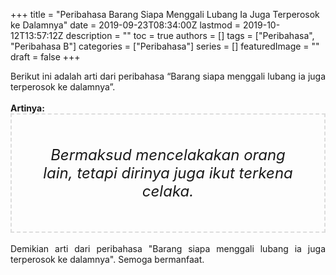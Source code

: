 +++
title = "Peribahasa Barang Siapa Menggali Lubang Ia Juga Terperosok ke Dalamnya"
date = 2019-09-23T08:34:00Z
lastmod = 2019-10-12T13:57:12Z
description = ""
toc = true
authors = []
tags = ["Peribahasa", "Peribahasa B"]
categories = ["Peribahasa"]
series = []
featuredImage = ""
draft = false
+++

<div dir="ltr" style="text-align: left;" trbidi="on"><div style="text-align: justify;">Berikut ini adalah arti dari peribahasa “Barang siapa menggali lubang ia juga terperosok ke dalamnya”.</div><br /><div style="text-align: justify;"><b>Artinya:</b></div><div style="border: 2px dashed #ddd; font-size: 24px; height: auto; margin: 0 auto; padding: 50px; text-align: center; width: auto;"><i>Bermaksud mencelakakan orang lain, tetapi dirinya juga ikut terkena celaka.</i></div><div style="text-align: justify;"><br /></div><div style="text-align: justify;">Demikian arti dari peribahasa "Barang siapa menggali lubang ia juga terperosok ke dalamnya". Semoga bermanfaat.</div></div>
